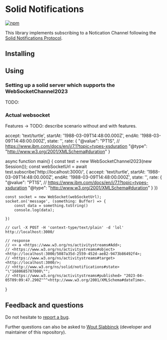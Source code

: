 # Solid Notifications
[![npm](https://img.shields.io/npm/v/solid-notification-client)](https://www.npmjs.com/package/solid-notification-client)

This library implements subscribing to a Notication Channel following the [Solid Notifications Protocol](https://solidproject.org/TR/notifications-protocol).

## Installing

## Using

### Setting up a solid server which supports the WebSocketChannel2023

TODO:

### Actual websocket

Features -> TODO: describe scenario without and with features.

accept: 'text/turtle',
startAt: '1988-03-09T14:48:00.000Z',
endAt: '1988-03-09T14:48:00.000Z',
state: '', 
rate: {
    "@value": "PT1S", // https://www.ibm.com/docs/en/i/7.1?topic=types-xsduration
    "@type": "http://www.w3.org/2001/XMLSchema#duration"
}

async function main() {
    const test = new WebSocketChannel2023(new Session());
    const webSocketUrl = await test.subscribe('http://localhost:3000/', {
        accept: 'text/turtle',
        startAt: '1988-03-09T14:48:00.000Z',
        endAt: '1988-03-09T14:48:00.000Z',
        state: '', 
        rate: {
            "@value": "PT1S", // https://www.ibm.com/docs/en/i/7.1?topic=types-xsduration
            "@type": "http://www.w3.org/2001/XMLSchema#duration"
        }
    })

    const socket = new WebSocket(webSocketUrl);
    socket.on('message', (something: Buffer) => {
        const data = something.toString()
        console.log(data);

    })

    // curl -X POST -H 'context-type/text/plain' -d 'lol' http://localhost:3000/

    // response 
    // <> a <https://www.w3.org/ns/activitystreams#Add>;
    // <https://www.w3.org/ns/activitystreams#object> <http://localhost:3000/5087a35d-2559-452d-ae82-9473b86492f4>;
    // <https://www.w3.org/ns/activitystreams#target> <http://localhost:3000/>;
    // <http://www.w3.org/ns/solid/notifications#state> "\"1680685787000\"";
    // <https://www.w3.org/ns/activitystreams#published> "2023-04-05T09:09:47.290Z"^^<http://www.w3.org/2001/XMLSchema#dateTime>.

}
## Feedback and questions

Do not hesitate to [report a bug](https://github.com/woutslabbinck/Solid-Notification/issues).

Further questions can also be asked to [Wout Slabbinck](mailto:wout.slabbinck@ugent.be) (developer and maintainer of this repository).
